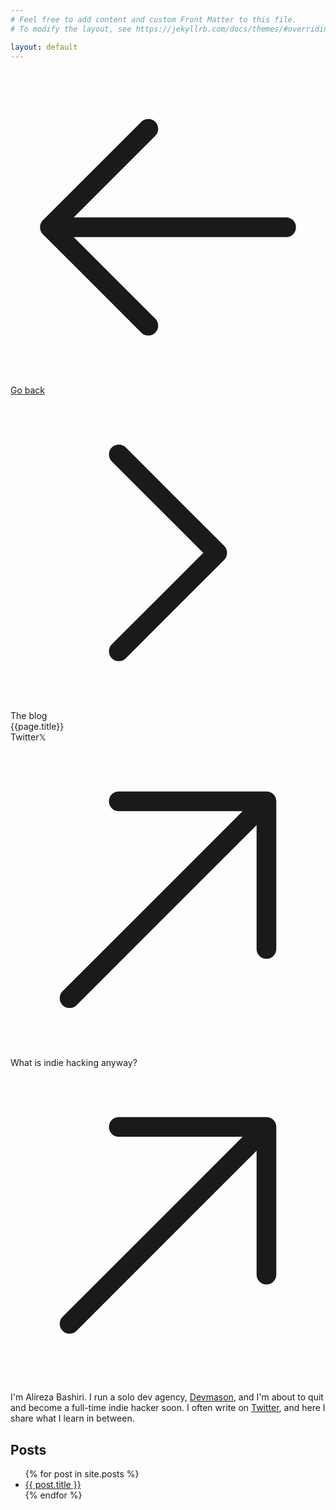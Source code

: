 ```yaml
---
# Feel free to add content and custom Front Matter to this file.
# To modify the layout, see https://jekyllrb.com/docs/themes/#overriding-theme-defaults

layout: default
---
```


<div class="flex flex-col gap-2 max-w-xl w-full">
  <div class="flex gap-2 items-center">
    <a
      class="font-sans px-2 py-1 text-sm bg-gray-100 rounded-xl flex items-center gap-2 interact-bounce text-gray-700"
      href="/"
      ><svg
        xmlns="http://www.w3.org/2000/svg"
        fill="none"
        viewBox="0 0 24 24"
        stroke-width="1.5"
        stroke="currentColor"
        aria-hidden="true"
        data-slot="icon"
        class="h-4 w-4"
      >
        <path
          stroke-linecap="round"
          stroke-linejoin="round"
          d="M10.5 19.5 3 12m0 0 7.5-7.5M3 12h18"
        ></path></svg
      >Go back</a
    ><svg
      xmlns="http://www.w3.org/2000/svg"
      fill="none"
      viewBox="0 0 24 24"
      stroke-width="1.5"
      stroke="currentColor"
      aria-hidden="true"
      data-slot="icon"
      class="h-3 w-3 text-gray-400"
    >
      <path
        stroke-linecap="round"
        stroke-linejoin="round"
        d="m8.25 4.5 7.5 7.5-7.5 7.5"
      ></path></svg
    ><span class="text-sm border text-gray-500 rounded-xl px-2 py-1"
      >The blog</span
    >
  </div>
  <article class="py-4 sm:pb-24 markdown">
    <div class="flex flex-row items-center justify-end mb-4 gap-2">
    <div class="text-xl font-serif">{{page.title}}</div>
    <a
      href="https://github.com/sfcompute/tinynarrations"
      class="font-sans px-2 py-1 text-sm bg-blue-50 rounded-lg flex items-center gap-2 interact-bounce w-max h-max no-underline"
      style="text-decoration-line: none"
      ><span class="line-through">Twitter</span>𝕏
      <svg
        xmlns="http://www.w3.org/2000/svg"
        fill="none"
        viewBox="0 0 24 24"
        stroke-width="1.5"
        stroke="currentColor"
        aria-hidden="true"
        data-slot="icon"
        class="h-3 w-3"
      >
        <path
          stroke-linecap="round"
          stroke-linejoin="round"
          d="m4.5 19.5 15-15m0 0H8.25m11.25 0v11.25"
        ></path></svg
    ></a>
<a
      href="/what-is-indie-hacking-anyway"
      class="font-sans px-2 py-1 text-sm bg-blue-50 rounded-lg flex items-center gap-2 interact-bounce w-max h-max no-underline"
      style="text-decoration-line: none"
      >What is indie hacking anyway?
      <svg
        xmlns="http://www.w3.org/2000/svg"
        fill="none"
        viewBox="0 0 24 24"
        stroke-width="1.5"
        stroke="currentColor"
        aria-hidden="true"
        data-slot="icon"
        class="h-3 w-3"
      >
        <path
          stroke-linecap="round"
          stroke-linejoin="round"
          d="m4.5 19.5 15-15m0 0H8.25m11.25 0v11.25"
        ></path></svg
    ></a>
  </div>
    <p>I'm Alireza Bashiri. I run a solo dev agency, <a class="text-black" href="x.com/al3rez">Devmason</a>, and I'm about to quit and become a full-time indie hacker soon. I often write on <a class="text-black" href="x.com/al3rez">Twitter</a>, and here I share what I learn in between.    </p>
    <h2>Posts</h2>
    <ul>
      {% for post in site.posts %}
        <li><a href="{{ post.url }}">{{ post.title }}</a></li>
      {% endfor %}
    </ul>
  </article>
</div>
